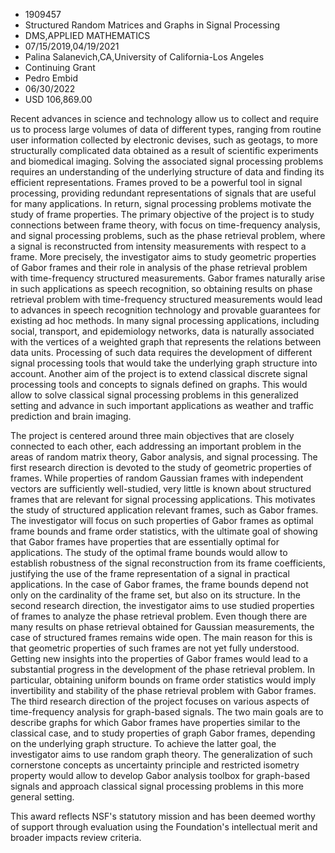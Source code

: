 
* 1909457
* Structured Random Matrices and Graphs in Signal Processing
* DMS,APPLIED MATHEMATICS
* 07/15/2019,04/19/2021
* Palina Salanevich,CA,University of California-Los Angeles
* Continuing Grant
* Pedro Embid
* 06/30/2022
* USD 106,869.00

Recent advances in science and technology allow us to collect and require us to
process large volumes of data of different types, ranging from routine user
information collected by electronic devises, such as geotags, to more
structurally complicated data obtained as a result of scientific experiments and
biomedical imaging. Solving the associated signal processing problems requires
an understanding of the underlying structure of data and finding its efficient
representations. Frames proved to be a powerful tool in signal processing,
providing redundant representations of signals that are useful for many
applications. In return, signal processing problems motivate the study of frame
properties. The primary objective of the project is to study connections between
frame theory, with focus on time-frequency analysis, and signal processing
problems, such as the phase retrieval problem, where a signal is reconstructed
from intensity measurements with respect to a frame. More precisely, the
investigator aims to study geometric properties of Gabor frames and their role
in analysis of the phase retrieval problem with time-frequency structured
measurements. Gabor frames naturally arise in such applications as speech
recognition, so obtaining results on phase retrieval problem with time-frequency
structured measurements would lead to advances in speech recognition technology
and provable guarantees for existing ad hoc methods. In many signal processing
applications, including social, transport, and epidemiology networks, data is
naturally associated with the vertices of a weighted graph that represents the
relations between data units. Processing of such data requires the development
of different signal processing tools that would take the underlying graph
structure into account. Another aim of the project is to extend classical
discrete signal processing tools and concepts to signals defined on graphs. This
would allow to solve classical signal processing problems in this generalized
setting and advance in such important applications as weather and traffic
prediction and brain imaging.

The project is centered around three main objectives that are closely connected
to each other, each addressing an important problem in the areas of random
matrix theory, Gabor analysis, and signal processing. The first research
direction is devoted to the study of geometric properties of frames. While
properties of random Gaussian frames with independent vectors are sufficiently
well-studied, very little is known about structured frames that are relevant for
signal processing applications. This motivates the study of structured
application relevant frames, such as Gabor frames. The investigator will focus
on such properties of Gabor frames as optimal frame bounds and frame order
statistics, with the ultimate goal of showing that Gabor frames have properties
that are essentially optimal for applications. The study of the optimal frame
bounds would allow to establish robustness of the signal reconstruction from its
frame coefficients, justifying the use of the frame representation of a signal
in practical applications. In the case of Gabor frames, the frame bounds depend
not only on the cardinality of the frame set, but also on its structure. In the
second research direction, the investigator aims to use studied properties of
frames to analyze the phase retrieval problem. Even though there are many
results on phase retrieval obtained for Gaussian measurements, the case of
structured frames remains wide open. The main reason for this is that geometric
properties of such frames are not yet fully understood. Getting new insights
into the properties of Gabor frames would lead to a substantial progress in the
development of the phase retrieval problem. In particular, obtaining uniform
bounds on frame order statistics would imply invertibility and stability of the
phase retrieval problem with Gabor frames. The third research direction of the
project focuses on various aspects of time-frequency analysis for graph-based
signals. The two main goals are to describe graphs for which Gabor frames have
properties similar to the classical case, and to study properties of graph Gabor
frames, depending on the underlying graph structure. To achieve the latter goal,
the investigator aims to use random graph theory. The generalization of such
cornerstone concepts as uncertainty principle and restricted isometry property
would allow to develop Gabor analysis toolbox for graph-based signals and
approach classical signal processing problems in this more general setting.

This award reflects NSF's statutory mission and has been deemed worthy of
support through evaluation using the Foundation's intellectual merit and broader
impacts review criteria.
